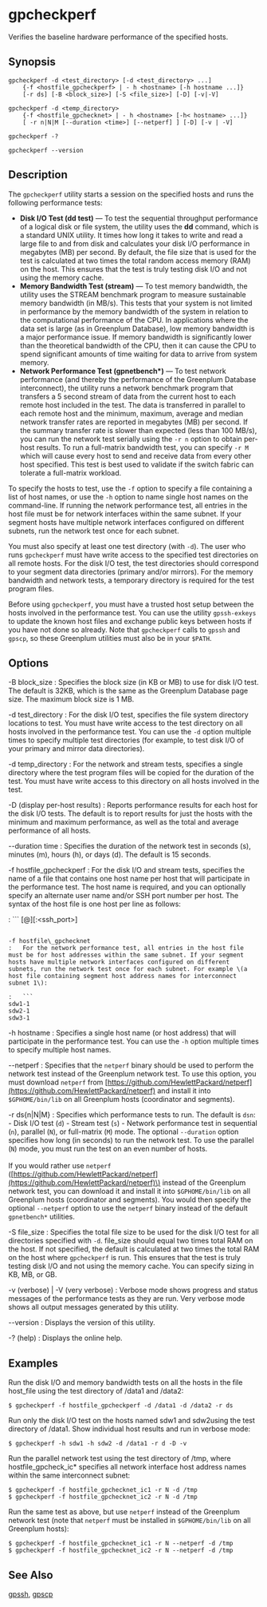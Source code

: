 # gpcheckperf 

Verifies the baseline hardware performance of the specified hosts.

## <a id="section2"></a>Synopsis 

```
gpcheckperf -d <test_directory> [-d <test_directory> ...] 
    {-f <hostfile_gpcheckperf> | - h <hostname> [-h hostname ...]} 
    [-r ds] [-B <block_size>] [-S <file_size>] [-D] [-v|-V]

gpcheckperf -d <temp_directory>
    {-f <hostfile_gpchecknet> | - h <hostname> [-h< hostname> ...]} 
    [ -r n|N|M [--duration <time>] [--netperf] ] [-D] [-v | -V]

gpcheckperf -?

gpcheckperf --version
```

## <a id="section3"></a>Description 

The `gpcheckperf` utility starts a session on the specified hosts and runs the following performance tests:

-   **Disk I/O Test \(dd test\)** — To test the sequential throughput performance of a logical disk or file system, the utility uses the **dd** command, which is a standard UNIX utility. It times how long it takes to write and read a large file to and from disk and calculates your disk I/O performance in megabytes \(MB\) per second. By default, the file size that is used for the test is calculated at two times the total random access memory \(RAM\) on the host. This ensures that the test is truly testing disk I/O and not using the memory cache.
-   **Memory Bandwidth Test \(stream\)** — To test memory bandwidth, the utility uses the STREAM benchmark program to measure sustainable memory bandwidth \(in MB/s\). This tests that your system is not limited in performance by the memory bandwidth of the system in relation to the computational performance of the CPU. In applications where the data set is large \(as in Greenplum Database\), low memory bandwidth is a major performance issue. If memory bandwidth is significantly lower than the theoretical bandwidth of the CPU, then it can cause the CPU to spend significant amounts of time waiting for data to arrive from system memory.
-   **Network Performance Test \(gpnetbench\*\)** — To test network performance \(and thereby the performance of the Greenplum Database interconnect\), the utility runs a network benchmark program that transfers a 5 second stream of data from the current host to each remote host included in the test. The data is transferred in parallel to each remote host and the minimum, maximum, average and median network transfer rates are reported in megabytes \(MB\) per second. If the summary transfer rate is slower than expected \(less than 100 MB/s\), you can run the network test serially using the `-r n` option to obtain per-host results. To run a full-matrix bandwidth test, you can specify `-r M` which will cause every host to send and receive data from every other host specified. This test is best used to validate if the switch fabric can tolerate a full-matrix workload.

To specify the hosts to test, use the `-f` option to specify a file containing a list of host names, or use the `-h` option to name single host names on the command-line. If running the network performance test, all entries in the host file must be for network interfaces within the same subnet. If your segment hosts have multiple network interfaces configured on different subnets, run the network test once for each subnet.

You must also specify at least one test directory \(with `-d`\). The user who runs `gpcheckperf` must have write access to the specified test directories on all remote hosts. For the disk I/O test, the test directories should correspond to your segment data directories \(primary and/or mirrors\). For the memory bandwidth and network tests, a temporary directory is required for the test program files.

Before using `gpcheckperf`, you must have a trusted host setup between the hosts involved in the performance test. You can use the utility `gpssh-exkeys` to update the known host files and exchange public keys between hosts if you have not done so already. Note that `gpcheckperf` calls to `gpssh` and `gpscp`, so these Greenplum utilities must also be in your `$PATH`.

## <a id="section4"></a>Options 

-B block\_size
:   Specifies the block size \(in KB or MB\) to use for disk I/O test. The default is 32KB, which is the same as the Greenplum Database page size. The maximum block size is 1 MB.

-d test\_directory
:   For the disk I/O test, specifies the file system directory locations to test. You must have write access to the test directory on all hosts involved in the performance test. You can use the `-d` option multiple times to specify multiple test directories \(for example, to test disk I/O of your primary and mirror data directories\).

-d temp\_directory
:   For the network and stream tests, specifies a single directory where the test program files will be copied for the duration of the test. You must have write access to this directory on all hosts involved in the test.

-D \(display per-host results\)
:   Reports performance results for each host for the disk I/O tests. The default is to report results for just the hosts with the minimum and maximum performance, as well as the total and average performance of all hosts.

--duration time
:   Specifies the duration of the network test in seconds \(s\), minutes \(m\), hours \(h\), or days \(d\). The default is 15 seconds.

-f hostfile\_gpcheckperf
:   For the disk I/O and stream tests, specifies the name of a file that contains one host name per host that will participate in the performance test. The host name is required, and you can optionally specify an alternate user name and/or SSH port number per host. The syntax of the host file is one host per line as follows:

:   ```
[<username>@]<hostname>[:<ssh_port>]
```

-f hostfile\_gpchecknet
:   For the network performance test, all entries in the host file must be for host addresses within the same subnet. If your segment hosts have multiple network interfaces configured on different subnets, run the network test once for each subnet. For example \(a host file containing segment host address names for interconnect subnet 1\):

:   ```
sdw1-1
sdw2-1
sdw3-1
```

-h hostname
:   Specifies a single host name \(or host address\) that will participate in the performance test. You can use the `-h` option multiple times to specify multiple host names.

--netperf
:   Specifies that the `netperf` binary should be used to perform the network test instead of the Greenplum network test. To use this option, you must download `netperf` from [https://github.com/HewlettPackard/netperf](https://github.com/HewlettPackard/netperf) and install it into `$GPHOME/bin/lib` on all Greenplum hosts \(coordinator and segments\).

-r ds\{n\|N\|M\}
:   Specifies which performance tests to run. The default is `dsn`:
    -   Disk I/O test \(`d`\)
    -   Stream test \(`s`\)
    -   Network performance test in sequential \(`n`\), parallel \(`N`\), or full-matrix \(`M`\) mode. The optional `--duration` option specifies how long \(in seconds\) to run the network test. To use the parallel \(`N`\) mode, you must run the test on an even number of hosts.
        <br/><br/>If you would rather use `netperf` \([https://github.com/HewlettPackard/netperf](https://github.com/HewlettPackard/netperf)\) instead of the Greenplum network test, you can download it and install it into `$GPHOME/bin/lib` on all Greenplum hosts \(coordinator and segments\). You would then specify the optional `--netperf` option to use the `netperf` binary instead of the default `gpnetbench*` utilities.


-S file\_size
:   Specifies the total file size to be used for the disk I/O test for all directories specified with `-d`. file\_size should equal two times total RAM on the host. If not specified, the default is calculated at two times the total RAM on the host where `gpcheckperf` is run. This ensures that the test is truly testing disk I/O and not using the memory cache. You can specify sizing in KB, MB, or GB.

-v \(verbose\) \| -V \(very verbose\)
:   Verbose mode shows progress and status messages of the performance tests as they are run. Very verbose mode shows all output messages generated by this utility.

--version
:   Displays the version of this utility.

-? \(help\)
:   Displays the online help.

## <a id="section5"></a>Examples 

Run the disk I/O and memory bandwidth tests on all the hosts in the file host\_file using the test directory of /data1 and /data2:

```
$ gpcheckperf -f hostfile_gpcheckperf -d /data1 -d /data2 -r ds
```

Run only the disk I/O test on the hosts named sdw1 and sdw2using the test directory of /data1. Show individual host results and run in verbose mode:

```
$ gpcheckperf -h sdw1 -h sdw2 -d /data1 -r d -D -v
```

Run the parallel network test using the test directory of /tmp, where hostfile\_gpcheck\_ic\* specifies all network interface host address names within the same interconnect subnet:

```
$ gpcheckperf -f hostfile_gpchecknet_ic1 -r N -d /tmp
$ gpcheckperf -f hostfile_gpchecknet_ic2 -r N -d /tmp
```

Run the same test as above, but use `netperf` instead of the Greenplum network test \(note that `netperf` must be installed in `$GPHOME/bin/lib` on all Greenplum hosts\):

```
$ gpcheckperf -f hostfile_gpchecknet_ic1 -r N --netperf -d /tmp
$ gpcheckperf -f hostfile_gpchecknet_ic2 -r N --netperf -d /tmp
```

## <a id="section6"></a>See Also 

[gpssh](gpssh.html), [gpscp](gpscp.html)

